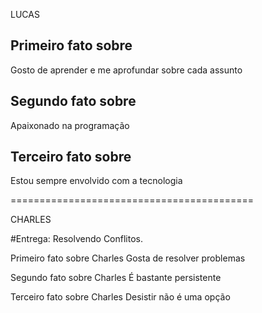 LUCAS

## Primeiro fato sobre <LucasTakeoMori>
Gosto de aprender e me aprofundar sobre cada assunto
## Segundo fato sobre <LucasTakeoMori>
Apaixonado na programação
## Terceiro fato sobre <LucasTakeoMori>
Estou sempre envolvido com a tecnologia
  
==========================================
  
CHARLES  
  
#Entrega: Resolvendo Conflitos.

Primeiro fato sobre Charles
Gosta de resolver problemas

Segundo fato sobre Charles
É bastante persistente

Terceiro fato sobre Charles
Desistir não é uma opção


